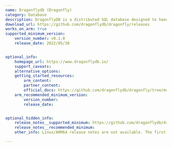 ```yaml
---
name: Dragonflydb (Dragonfly)
category: Database
description: DragonflyDB is a distributed SQL database designed to handle complex analytical tasks with high efficiency and scalability. It supports real-time analytics using ACID transactions, making it easy to query and process large amounts of data effectively.
download_url: https://github.com/dragonflydb/dragonfly/releases
works_on_arm: true
supported_minimum_version:
    version_number: v0.1.0
    release_date: 2022/05/30


optional_info:
    homepage_url: https://www.dragonflydb.io/
    support_caveats:
    alternative_options:
    getting_started_resources:
        arm_content: 
        partner_content: 
        official_docs: https://github.com/dragonflydb/dragonfly/tree/main/docs/quick-start
    arm_recommended_minimum_version:
        version_number: 
        release_date:


optional_hidden_info:
    release_notes__supported_minimum: https://github.com/dragonflydb/dragonfly/releases/tag/v0.1.0
    release_notes__recommended_minimum:
    other_info: Linux/ARM64 release notes are not available. The first Linux/ARM64 tar is available in version v[0.1.0](https://github.com/dragonflydb/dragonfly/releases/tag/v0.1.0).

---
```

